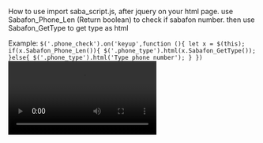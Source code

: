 How to use 
import saba_script.js, after jquery on your html page.
use Sabafon_Phone_Len (Return boolean) to check if sabafon number.
then use Sabafon_GetType to get type as html

Example:
`$('.phone_check').on('keyup',function (){
let x = $(this);
if(x.Sabafon_Phone_Len()){
$('.phone_type').html(x.Sabafon_GetType());
}else{
$('.phone_type').html('Type phone number');
}
})`
![caption](Title.webm)

